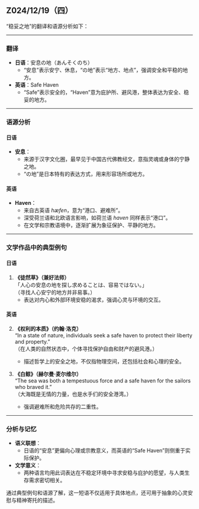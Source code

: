 ## Z024/12/19（四）

“稳妥之地”的翻译和语源分析如下：

---

### **翻译**
- **日语**：安息の地（あんそくのち）  
   - “安息”表示安宁、休息，“の地”表示“地方、地点”，强调安全和平稳的地方。
- **英语**：Safe Haven  
   - “Safe”表示安全的，“Haven”意为庇护所、避风港，整体表达为安全、稳妥的地方。

---

### **语源分析**
#### **日语**
- **安息**：
  - 来源于汉字文化圈，最早见于中国古代佛教经文，意指灵魂或身体的宁静之地。
  - “の地”是日本特有的表达方式，用来形容场所或地方。

#### **英语**
- **Haven**：
  - 来自古英语 *hæfen*，意为“港口、避难所”。
  - 深受荷兰语和北欧语言影响，如荷兰语 *haven* 同样表示“港口”。
  - 在文学和宗教语境中，逐渐扩展为象征保护、平静的地方。

---

### **文学作品中的典型例句**
#### **日语**
1. **《徒然草》（兼好法师）**  
   「人心の安息の地を探し求めることは、容易ではない。」  
   （寻找人心安宁的地方并非易事。）  
   - 表达对内心和外部环境安稳的渴求，强调心灵与环境的交互。

#### **英语**
2. **《权利的本质》（约翰·洛克）**  
   “In a state of nature, individuals seek a safe haven to protect their liberty and property.”  
   （在人类的自然状态中，个体寻找保护自由和财产的避风港。）  
   - 描述哲学上的安全之地，不仅指物理空间，还包括社会和心理的安全。

3. **《白鲸》（赫尔曼·麦尔维尔）**  
   “The sea was both a tempestuous force and a safe haven for the sailors who braved it.”  
   （大海既是无情的力量，也是水手们的安全港湾。）  
   - 强调避难所和危险共存的二重性。

---

### **分析与记忆**
- **语义联想**：
  - 日语的“安息”更偏向心理或宗教意义，而英语的“Safe Haven”则侧重于实际保护。
- **文学意义**：
  - 两种语言均用此词表达在不稳定环境中寻求安稳与庇护的愿望，与人类生存需求密切相关。

通过典型例句和语源了解，这一短语不仅适用于具体地点，还可用于抽象的心灵安慰与精神寄托的描述。

